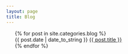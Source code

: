 ```yaml
---
layout: page
title: Blog
---
```


<ul class="post-list">
{% for post in site.categories.blog %} 
  <article>
      <span class="post-date">{{ post.date | date_to_string }}</span>
      <a href="{{ site.url }}/{{ post.url }}"> {{ post.title }} </a>
  </article>
{% endfor %}
</ul>